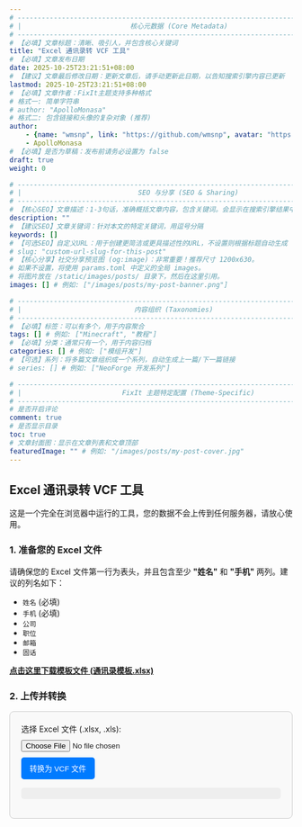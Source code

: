 ```yaml
---
# -------------------------------------------------------------------------------------
# |                           核心元数据 (Core Metadata)                            |
# -------------------------------------------------------------------------------------
# 【必填】文章标题：清晰、吸引人，并包含核心关键词
title: "Excel 通讯录转 VCF 工具"
# 【必填】文章发布日期
date: 2025-10-25T23:21:51+08:00
# 【建议】文章最后修改日期：更新文章后，请手动更新此日期，以告知搜索引擎内容已更新
lastmod: 2025-10-25T23:21:51+08:00
# 【必填】文章作者：FixIt主题支持多种格式
# 格式一: 简单字符串
# author: "ApolloMonasa"
# 格式二: 包含链接和头像的复杂对象 (推荐)
author:
    - {name: "wmsnp", link: "https://github.com/wmsnp", avatar: "https://i.ooxx.ooo/i/ZGM0M.jpg"}
    - ApolloMonasa
# 【必填】是否为草稿：发布前请务必设置为 false
draft: true
weight: 0

# -------------------------------------------------------------------------------------
# |                             SEO 与分享 (SEO & Sharing)                           |
# -------------------------------------------------------------------------------------
# 【核心SEO】文章描述：1-3句话，准确概括文章内容，包含关键词。会显示在搜索引擎结果中。
description: ""
# 【建议SEO】文章关键词：针对本文的特定关键词，用逗号分隔
keywords: []
# 【可选SEO】自定义URL：用于创建更简洁或更具描述性的URL，不设置则根据标题自动生成
# slug: "custom-url-slug-for-this-post"
# 【核心分享】社交分享预览图 (og:image)：非常重要！推荐尺寸 1200x630。
# 如果不设置，将使用 params.toml 中定义的全局 images。
# 将图片放在 /static/images/posts/ 目录下，然后在这里引用。
images: [] # 例如: ["/images/posts/my-post-banner.png"]

# -------------------------------------------------------------------------------------
# |                            内容组织 (Taxonomies)                               |
# -------------------------------------------------------------------------------------
# 【必填】标签：可以有多个，用于内容聚合
tags: [] # 例如: ["Minecraft", "教程"]
# 【必填】分类：通常只有一个，用于内容归档
categories: [] # 例如: ["模组开发"]
# 【可选】系列：将多篇文章组织成一个系列，自动生成上一篇/下一篇链接
# series: [] # 例如: ["NeoForge 开发系列"]

# -------------------------------------------------------------------------------------
# |                         FixIt 主题特定配置 (Theme-Specific)                     |
# -------------------------------------------------------------------------------------
# 是否开启评论
comment: true
# 是否显示目录
toc: true
# 文章封面图：显示在文章列表和文章顶部
featuredImage: "" # 例如: "/images/posts/my-post-cover.jpg"
---
```


## Excel 通讯录转 VCF 工具

这是一个完全在浏览器中运行的工具，您的数据不会上传到任何服务器，请放心使用。

### 1. 准备您的 Excel 文件

请确保您的 Excel 文件第一行为表头，并且包含至少 **"姓名"** 和 **"手机"** 两列。建议的列名如下：

*   `姓名` (必填)
*   `手机` (必填)
*   `公司`
*   `职位`
*   `邮箱`
*   `固话`

<a href="#" id="download-template-btn" style="font-weight: bold; text-decoration: underline;">点击这里下载模板文件 (通讯录模板.xlsx)</a>

### 2. 上传并转换

<div class="converter-container">
    <label for="file-input">选择 Excel 文件 (.xlsx, .xls):</label>
    <input type="file" id="file-input" accept=".xlsx, .xls, .csv">
    <button id="convert-btn">转换为 VCF 文件</button>
    <pre id="status-output"></pre>
</div>

<!-- 引入 SheetJS 库 -->
<script src="https://cdn.jsdelivr.net/npm/xlsx@0.18.5/dist/xlsx.full.min.js"></script>

<script>
// ==========================================================
// 模板下载功能 (新添加)
// ==========================================================
document.getElementById('download-template-btn').addEventListener('click', (e) => {
    e.preventDefault(); // 阻止 <a> 标签的默认跳转行为
    
    // 1. 定义模板数据
    const templateData = [
        { "姓名": "张三", "手机": "13800138000", "公司": "示例科技有限公司", "职位": "经理", "邮箱": "zhangsan@example.com", "固话": "010-12345678" },
        { "姓名": "李四", "手机": "13900139001", "公司": "", "职位": "", "邮箱": "lisi@example.com", "固话": "" }
    ];

    // 2. 使用 SheetJS 将 JSON 数据转换为工作表
    const worksheet = XLSX.utils.json_to_sheet(templateData);

    // 3. 创建一个新的工作簿并添加工作表
    const workbook = XLSX.utils.book_new();
    XLSX.utils.book_append_sheet(workbook, worksheet, "通讯录");

    // 4. 生成 Excel 文件并触发浏览器下载
    XLSX.writeFile(workbook, "通讯录模板.xlsx");
});


// ==========================================================
// 核心转换功能 (与之前相同)
// ==========================================================
document.getElementById('convert-btn').addEventListener('click', () => {
    const fileInput = document.getElementById('file-input');
    const statusOutput = document.getElementById('status-output');
    
    if (fileInput.files.length === 0) {
        statusOutput.textContent = '错误：请先选择一个 Excel 文件。';
        return;
    }
    
    const file = fileInput.files[0];
    const reader = new FileReader();
    
    statusOutput.textContent = '正在读取文件...';
    
    reader.onload = function(e) {
        try {
            const data = new Uint8Array(e.target.result);
            const workbook = XLSX.read(data, { type: 'array' });
            
            const firstSheetName = workbook.SheetNames[0];
            const worksheet = workbook.Sheets[firstSheetName];
            
            const contacts = XLSX.utils.sheet_to_json(worksheet);
            
            statusOutput.textContent = `成功读取 ${contacts.length} 个联系人，正在生成 VCF 文件...`;
            
            if (contacts.length === 0) {
                statusOutput.textContent = '错误：Excel文件中没有找到任何联系人数据。';
                return;
            }

            const firstContact = contacts[0];
            if (!firstContact['姓名'] || !firstContact['手机']) {
                statusOutput.textContent = '错误：Excel 文件必须包含 "姓名" 和 "手机" 列。请检查您的表头。';
                return;
            }
            
            let vcfContent = '';
            contacts.forEach(contact => {
                const name = contact['姓名'] || '';
                const mobile = String(contact['手机'] || '').trim(); // 确保手机号是字符串并去除空格
                const company = contact['公司'] || '';
                const title = contact['职位'] || '';
                const email = contact['邮箱'] || '';
                const workPhone = String(contact['固话'] || '').trim();

                // 只有姓名和手机号都存在时才创建 vCard
                if (name && mobile) {
                    let card = "BEGIN:VCARD\n";
                    card += "VERSION:3.0\n";
                    card += `FN;CHARSET=UTF-8:${name}\n`;
                    card += `N;CHARSET=UTF-8:${name};;;;\n`; // 简化N字段
                    
                    if (mobile) card += `TEL;TYPE=CELL:${mobile}\n`;
                    if (workPhone) card += `TEL;TYPE=WORK:${workPhone}\n`;
                    if (email) card += `EMAIL:${email}\n`;
                    if (company) card += `ORG;CHARSET=UTF-8:${company}\n`;
                    if (title) card += `TITLE;CHARSET=UTF-8:${title}\n`;
                    
                    card += "END:VCARD\n";
                    vcfContent += card;
                }
            });
            
            if (!vcfContent) {
                statusOutput.textContent = '未生成任何有效的联系人卡片，请检查数据是否完整。';
                return;
            }
            
            downloadVcf(vcfContent, 'contacts.vcf');
            statusOutput.textContent = `成功生成 VCF 文件！请在浏览器下载中查看。`;

        } catch (error) {
            console.error(error);
            statusOutput.textContent = '文件处理失败，请确保文件是有效的 Excel 格式。';
        }
    };
    
    reader.onerror = function() {
        statusOutput.textContent = '读取文件时发生错误。';
    };
    
    reader.readAsArrayBuffer(file);
});

function downloadVcf(content, fileName) {
    const blob = new Blob([content], { type: 'text/vcard;charset=utf-8;' });
    const link = document.createElement("a");
    if (link.download !== undefined) {
        const url = URL.createObjectURL(blob);
        link.setAttribute("href", url);
        link.setAttribute("download", fileName);
        link.style.visibility = 'hidden';
        document.body.appendChild(link);
        link.click();
        document.body.removeChild(link);
        URL.revokeObjectURL(url); // 释放内存
    }
}
</script>

<!-- (可选) 样式保持不变 -->
<style>
.converter-container {
    padding: 20px;
    border: 1px solid #ccc;
    border-radius: 8px;
    background-color: #f9f9f9;
    max-width: 600px;
}
.converter-container input[type="file"] {
    display: block;
    margin: 10px 0;
}
.converter-container button {
    padding: 10px 15px;
    border: none;
    background-color: #007bff;
    color: white;
    border-radius: 5px;
    cursor: pointer;
}
.converter-container button:hover {
    background-color: #0056b3;
}
.converter-container pre {
    margin-top: 15px;
    background-color: #eee;
    padding: 10px;
    border-radius: 5px;
    white-space: pre-wrap;
    word-wrap: break-word;
}
</style>